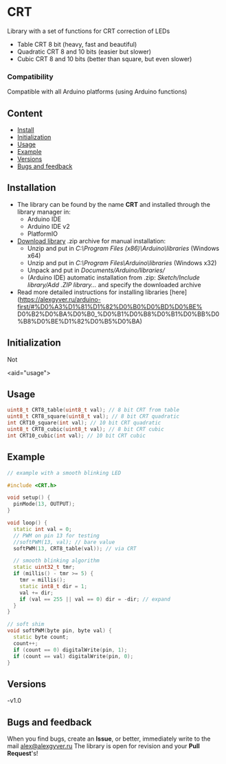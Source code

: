 # CRT
Library with a set of functions for CRT correction of LEDs
- Table CRT 8 bit (heavy, fast and beautiful)
- Quadratic CRT 8 and 10 bits (easier but slower)
- Cubic CRT 8 and 10 bits (better than square, but even slower)

### Compatibility
Compatible with all Arduino platforms (using Arduino functions)

## Content
- [Install](#install)
- [Initialization](#init)
- [Usage](#usage)
- [Example](#example)
- [Versions](#versions)
- [Bugs and feedback](#feedback)

<a id="install"></a>
## Installation
- The library can be found by the name **CRT** and installed through the library manager in:
    - Arduino IDE
    - Arduino IDE v2
    - PlatformIO
- [Download library](https://github.com/GyverLibs/CRT/archive/refs/heads/main.zip) .zip archive for manual installation:
    - Unzip and put in *C:\Program Files (x86)\Arduino\libraries* (Windows x64)
    - Unzip and put in *C:\Program Files\Arduino\libraries* (Windows x32)
    - Unpack and put in *Documents/Arduino/libraries/*
    - (Arduino IDE) automatic installation from .zip: *Sketch/Include library/Add .ZIP library…* and specify the downloaded archive
- Read more detailed instructions for installing libraries [here] (https://alexgyver.ru/arduino-first/#%D0%A3%D1%81%D1%82%D0%B0%D0%BD%D0%BE% D0%B2%D0%BA%D0%B0_%D0%B1%D0%B8%D0%B1%D0%BB%D0%B8%D0%BE%D1%82%D0%B5%D0%BA)

<a id="init"></a>
## Initialization
Not

<aid="usage"></a>
## Usage
```cpp
uint8_t CRT8_table(uint8_t val); // 8 bit CRT from table
uint8_t CRT8_square(uint8_t val); // 8 bit CRT quadratic
int CRT10_square(int val); // 10 bit CRT quadratic
uint8_t CRT8_cubic(uint8_t val); // 8 bit CRT cubic
int CRT10_cubic(int val); // 10 bit CRT cubic
```

<a id="example"></a>
## Example
```cpp
// example with a smooth blinking LED

#include <CRT.h>

void setup() {
  pinMode(13, OUTPUT);
}

void loop() {
  static int val = 0;
  // PWM on pin 13 for testing
  //softPWM(13, val); // bare value
  softPWM(13, CRT8_table(val)); // via CRT

  // smooth blinking algorithm
  static uint32_t tmr;
  if (millis() - tmr >= 5) {
    tmr = millis();
    static int8_t dir = 1;
    val += dir;
    if (val == 255 || val == 0) dir = -dir; // expand
  }
}

// soft shim
void softPWM(byte pin, byte val) {
  static byte count;
  count++;
  if (count == 0) digitalWrite(pin, 1);
  if (count == val) digitalWrite(pin, 0);
}

```

<a id="versions"></a>
## Versions
-v1.0

<a id="feedback"></a>
## Bugs and feedback
When you find bugs, create an **Issue**, or better, immediately write to the mail [alex@alexgyver.ru](mailto:alex@alexgyver.ru)
The library is open for revision and your **Pull Request**'s!